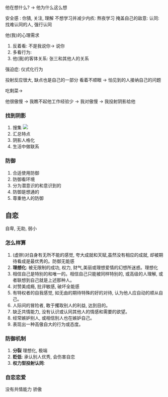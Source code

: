 
他在想什么? -> 他为什么这么想


安全感 : 你猜, 关注, 理解
不想学习并减少内疚: 熬夜学习
掩盖自己的敌意: 
认同: 找难认同的人, 强行认同

他(我)的心理需求
1. 反着看: 
不是我说你-> 说你
2. 多看行为: 
3. 他(我)的客体关系: 张三和其他人的关系


强迫症: 仪式化行为

投射反应很大, 缺点也是自己的一部分
看着不顺眼  -> 怕见到的人接纳自己的问题

吃剩菜-> 

他很傲慢 -> 我瞧不起他工作经验少 ->  我对傲慢 -> 我投射阴影给他 

### 找到阴影

1. 搜集
![](Pasted%20image%2020240911135419.png)
2. 汇总特点
3. 阴影人格化
4. 生活中做联系

### 防御

1. 合适使用防御
2. 防御看环境
3. 分为潜意识的和意识到的
4. 防御是想通的
5. 尊重他人的防御


## 自恋
自卑, 无助, 弱小
### 怎么样算
1. (虚胖)对自身有无所不能的感觉, 夸大成就和天赋,虽然没有相应的成就, 却被期待看成是最优秀的。防御无能感 
2. **理想化**: 被无限制的成功, 权力, 财气,美丽或理想爱情的幻想所迷惑。理想化
3. 相信自己是特别的和唯一的。相信自己只能被同样特别的, 或高级的人理解, 或者联想到自己就是上述那种人。
4. 对赞美成瘾, 批评敏感, 破坏全能感
5. 有特权者的自我感觉, 如无由的期待特殊的好的对待, 认为他人应自动的顺从自己。
6. 人际间的冒险者, 敢于攫取别人的利益, 达到目的。
7. 缺乏共情能力, 没有认识或认同其他人的情感和需要的欲望。
8. 经常嫉妒别人, 或相信别人也在嫉妒自己。
9. 表现出一种高傲自大的行为或态度。

### 防御机制
1. **分裂** 理想化, 极端
2. **贬低**: 承认别人优秀, 会伤害自恋
3. **权力型投射认同**: 

### 自恋恋爱

没有共情能力
骄傲










